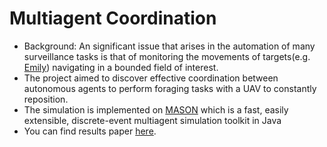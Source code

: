 # Multiagent Coordination
* Background: An significant issue that arises in the automation of many surveillance tasks is that of monitoring the movements of targets(e.g. [Emily](http://emilyrobot.com/)) navigating in a bounded field of interest. 
* The project aimed to discover effective coordination between autonomous agents to perform foraging tasks with a UAV to constantly reposition.	
* The simulation is implemented on [MASON](http://cs.gmu.edu/~eclab/projects/mason/) which is a fast, easily extensible, discrete-event multiagent simulation toolkit in Java
* You can find results paper [here](https://enoch-lee.github.io/Multiagents-Simulation/res/Results.pdf).